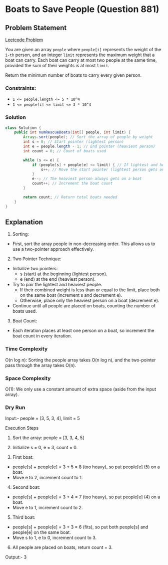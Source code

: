 # Boats to Save People (Question 881)

## Problem Statement

[Leetcode Problem](https://leetcode.com/problems/boats-to-save-people/)

You are given an array `people` where `people[i]` represents the weight of the `i-th` person, and an integer `limit` represents the maximum weight that a boat can carry. Each boat can carry at most two people at the same time, provided the sum of their weights is at most `limit`.

Return the minimum number of boats to carry every given person.

### Constraints:

-   `1 <= people.length <= 5 * 10^4`
-   `1 <= people[i] <= limit <= 3 * 10^4`

### Solution

```java
class Solution {
    public int numRescueBoats(int[] people, int limit) {
        Arrays.sort(people); // Sort the array of people by weight
        int s = 0; // Start pointer (lightest person)
        int e = people.length - 1; // End pointer (heaviest person)
        int count = 0; // Count of boats used

        while (s <= e) {
            if (people[s] + people[e] <= limit) { // If lightest and heaviest can share a boat
                s++; // Move the start pointer (lightest person gets on a boat)
            }
            e--; // The heaviest person always gets on a boat
            count++; // Increment the boat count
        }

        return count; // Return total boats needed
    }
}
```

## Explanation

1. Sorting:

-   First, sort the array people in non-decreasing order. This allows us to use a two-pointer approach effectively.

2. Two Pointer Technique:

-   Initialize two pointers:
    -   s (start) at the beginning (lightest person).
    -   e (end) at the end (heaviest person).
-   Try to pair the lightest and heaviest people.
    -   If their combined weight is less than or equal to the limit, place both on the same boat (increment s and decrement e).
    -   Otherwise, place only the heaviest person on a boat (decrement e).
-   Continue until all people are placed on boats, counting the number of boats used.

3. Boat Count:

-   Each iteration places at least one person on a boat, so increment the boat count in every iteration.

### Time Complexity

O(n log n): Sorting the people array takes O(n log n), and the two-pointer pass through the array takes O(n).

### Space Complexity

O(1): We only use a constant amount of extra space (aside from the input array).

### Dry Run

Input:- people = [3, 5, 3, 4], limit = 5

Execution Steps

1. Sort the array: people = [3, 3, 4, 5]

2. Initialize s = 0, e = 3, count = 0.

3. First boat:

-   people[s] + people[e] = 3 + 5 = 8 (too heavy), so put people[e] (5) on a boat.
-   Move e to 2, increment count to 1.

4. Second boat:

-   people[s] + people[e] = 3 + 4 = 7 (too heavy), so put people[e] (4) on a boat.
-   Move e to 1, increment count to 2.

5. Third boat:

-   people[s] + people[e] = 3 + 3 = 6 (fits), so put both people[s] and people[e] on the same boat.
-   Move s to 1, e to 0, increment count to 3.

6. All people are placed on boats, return count = 3.

Output:- 3
